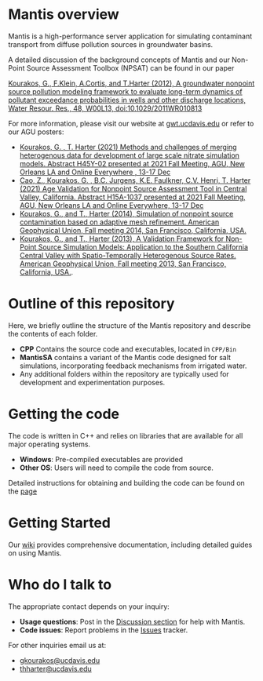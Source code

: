 # Mantis overview
Mantis is a high-performance server application for simulating contaminant transport from diffuse pollution sources in groundwater basins. 

A detailed discussion of the background concepts of Mantis and our Non-Point Source Assessment Toolbox (NPSAT) can be found in our paper

[Kourakos, G., F.Klein, A.Cortis, and T.Harter (2012), A groundwater nonpoint source pollution modeling framework to evaluate long-term dynamics of pollutant exceedance probabilities in wells and other discharge locations, Water Resour. Res., 48, W00L13, doi:10.1029/2011WR010813](https://agupubs.onlinelibrary.wiley.com/doi/full/10.1029/2011WR010813)

For more information, please visit our website at [gwt.ucdavis.edu](https://gwt.ucdavis.edu/) or refer to our AGU posters:

* [Kourakos, G. , T. Harter (2021) Methods and challenges of merging heterogenous data for development of large scale nitrate simulation models. Abstract H45Y-02 presented at 2021 Fall Meeting, AGU, New Orleans LA and Online Everywhere , 13-17 Dec](https://agu2021fallmeeting-agu.ipostersessions.com/Default.aspx?s=36-8E-78-92-1B-37-6E-E0-D5-8B-B6-B8-34-FE-5F-D8)
* [Cao, Z., Kourakos. G. , B.C. Jurgens, K.E. Faulkner, C.V. Henri, T. Harter (2021) Age Validation for Nonpoint Source Assessment Tool in Central Valley, California. Abstract H15A-1037 presented at 2021 Fall Meeting, AGU, New Orleans LA and Online Everywhere, 13-17 Dec](https://agu2021fallmeeting-agu.ipostersessions.com/default.aspx?s=5B-7C-25-F8-27-08-5A-CE-31-70-2D-48-5F-21-7B-24)
* [Kourakos, G., and T., Harter (2014), Simulation of nonpoint source contamination based on adaptive mesh refinement. American Geophysical Union, Fall meeting 2014, San Francisco, California, USA.](http://subsurface.gr/wp-content/uploads/2016/08/AGU_poster_2014_red.pdf)
* [Kourakos, G., and T., Harter (2013), A Validation Framework for Non-Point Source Simulation Models: Application to the Southern California Central Valley with Spatio-Temporally Heterogenous Source Rates. American Geophysical Union, Fall meeting 2013, San Francisco, California, USA.](http://subsurface.gr/wp-content/uploads/2016/08/Giorgos-AGU_2013_NPS_poster_red.pdf).

# Outline of this repository
Here, we briefly outline the structure of the Mantis repository and describe the contents of each folder.

* **CPP** Contains the source code and executables, located in `CPP/Bin`
* **MantisSA**  contains a variant of the Mantis code designed for salt simulations, incorporating feedback mechanisms from irrigated water.
* Any additional folders within the repository are typically used for development and experimentation purposes.

# Getting the code
The code is written in C++ and relies on libraries that are available for all major operating systems.

* **Windows**: Pre-compiled executables are provided  
* **Other OS**: Users will need to compile the code from source.

Detailed instructions for obtaining and building the code can be found on the [page](page) 

# Getting Started
Our [wiki](wiki) provides comprehensive documentation, including detailed guides on using Mantis.

# Who do I talk to
The appropriate contact depends on your inquiry:

* **Usage questions**: Post in the [Discussion section](https://github.com/giorgk/Mantis/discussions) for help with Mantis.
* **Code issues**: Report problems in the [Issues](https://github.com/giorgk/Mantis/issues) tracker.

For other inquiries email us at:
* gkourakos@ucdavis.edu
* thharter@ucdavis.edu
